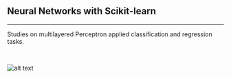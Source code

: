 ## Neural Networks with Scikit-learn 
<hr>

Studies on multilayered Perceptron applied classification and regression tasks.

<br>


![alt text](https://3.bp.blogspot.com/-VJBtZGPaEdw/VhsaKvfOgOI/AAAAAAAAAeg/rD0JKoKExy0/s1600/Screen%2BShot%2B2014-12-19%2Bat%2B12.05.20%2BPM.png)
